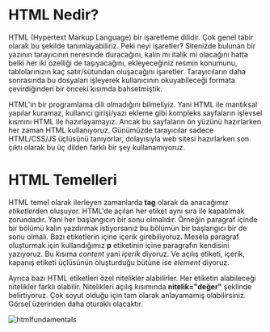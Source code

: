 # HTML Nedir?

HTML (Hypertext Markup Language) bir işaretleme dilidir. Çok genel tabir olarak bu şekilde tanımlayabiliriz. Peki neyi işaretler? Sitenizde bulunan bir yazının tarayıcının neresinde duracağını, kalın mı italik mi olacağını hatta belki her iki özelliği de taşıyacağını, ekleyeceğiniz resmin konumunu, tablolarınızın kaç satır/sütundan oluşacağını işaretler. Tarayıcıların daha sonrasında bu dosyaları işleyerek kullanıcının okuyabileceği formata çevirdiğinden bir önceki kısımda bahsetmiştik.

HTML'in bir programlama dili olmadığını bilmeliyiz. Yani HTML ile mantıksal yapılar kuramaz, kullanıcı girişi/yazı ekleme gibi kompleks sayfaların işlevsel kısmını HTML ile hazırlayamayız. Ancak bu sayfaların ön yüzünü hazırlarken her zaman HTML kullanıyoruz. Günümüzde tarayıcılar sadece HTML/CSS/JS üçlüsünü tanıyorlar, dolayısıyla web sitesi hazırlarken son çıktı olarak bu üç dilden farklı bir şey kullanamıyoruz.

# HTML Temelleri

HTML temel olarak ilerleyen zamanlarda **tag** olarak da anacağımız *etiketler*den oluşuyor. HTML'de açılan her etiket aynı sıra ile kapatılmak zorundadır. Yani her başlangıcın bir sonu olmalıdır. Örneğin paragraf içinde bir bölümü kalın yazdırmak istiyorsanız bu bölümün bir başlangıcı bir de sonu olmalı. Bazı etiketlerin içine içerik girebiliyoruz. Mesela paragraf oluşturmak için kullandığımız **p** etiketinin içine paragrafın kendisini yazıyoruz. Bu kısıma *content* yani *içerik* diyoruz. Ve açılış etiketi, içerik, kapanış etiketi üçlüsünün oluşturduğu bütüne ise *element* diyoruz.

Ayrıca bazı HTML etiketleri özel nitelikler alabilirler. Her etiketin alabileceği nitelikler farklı olabilir. Nitelikleri açılış kısımında **nitelik="değer"** şeklinde belirtiyoruz. Çok soyut olduğu için tam olarak anlayamamış olabilirsiniz. Görsel üzerinden daha oturaklı olacaktır.

![htmlfundamentals](anatomy-of-html-element.png '')
